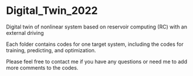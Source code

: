 # Digital_Twin_2022
Digital twin of nonlinear system based on reservoir computing (RC) with an external driving

Each folder contains codes for one target system, including the codes for training, predicting, and optimization. 

Please feel free to contact me if you have any questions or need me to add more comments to the codes.
